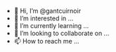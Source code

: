 - 👋 Hi, I’m @gantcuirnoir
- 👀 I’m interested in ...
- 🌱 I’m currently learning ...
- 💞️ I’m looking to collaborate on ...
- 📫 How to reach me ...

<!---
gantcuirnoir/gantcuirnoir is a ✨ special ✨ repository because its `README.md` (this file) appears on your GitHub profile.
You can click the Preview link to take a look at your changes.
--->
